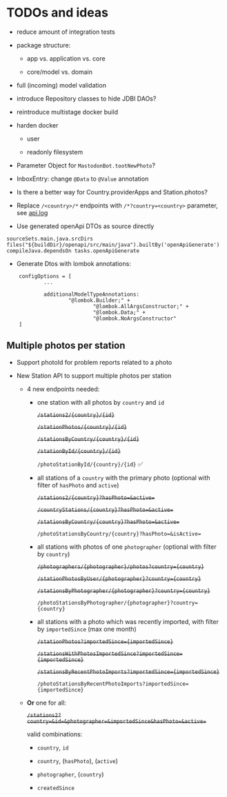 # TODOs and ideas

- reduce amount of integration tests

- package structure:

    - app vs. application vs. core

    - core/model vs. domain

- full (incoming) model validation

- introduce Repository classes to hide JDBI DAOs?

- reintroduce multistage docker build

- harden docker

    - user

    - readonly filesystem

- Parameter Object for `MastodonBot.tootNewPhoto`?

- InboxEntry: change `@Data` to `@Value` annotation

- Is there a better way for Country.providerApps and Station.photos?

- Replace `/<country>/*` endpoints with `/*?country=<country>` parameter, see [api.log](api.log)

- Use generated openApi DTOs as source directly

```
sourceSets.main.java.srcDirs files("${buildDir}/openapi/src/main/java").builtBy('openApiGenerate')
compileJava.dependsOn tasks.openApiGenerate
```

- Generate Dtos with lombok annotations:

```
    configOptions = [
            ...

            additionalModelTypeAnnotations:
                    "@lombok.Builder;" +
                            "@lombok.AllArgsConstructor;" +
                            "@lombok.Data;" +
                            "@lombok.NoArgsConstructor"
    ]
```

## Multiple photos per station

- Support photoId for problem reports related to a photo

- New Station API to support multiple photos per station

    - 4 new endpoints needed:

        - one station with all photos by `country` and `id`

          ~~`/stations2/{country}/{id}`~~

          ~~`/stationPhotos/{country}/{id}`~~

          ~~`/stationsByCountry/{country}/{id}`~~

          ~~`/stationById/{country}/{id}`~~

          `/photoStationById/{country}/{id}` ✅

        - all stations of a `country` with the primary photo (optional with filter of `hasPhoto` and `active`)

          ~~`/stations2/{country}?hasPhoto=&active=`~~

          ~~`/countryStations/{country}?hasPhoto=&active=`~~

          ~~`/stationsByCountry/{country}?hasPhoto=&active=`~~

          `/photoStationsByCountry/{country}?hasPhoto=&isActive=`

        - all stations with photos of one `photographer` (optional with filter by `country`)

          ~~`/photographers/{photographer}/photos?country={country}`~~

          ~~`/stationPhotosByUser/{photographer}?country={country}`~~

          ~~`/stationsByPhotographer/{photographer}?country={country}`~~

          `/photoStationsByPhotographer/{photographer}?country={country}`

        - all stations with a photo which was recently imported, with filter by `importedSince` (max one month)

          ~~`/stationPhotos?importedSince={importedSince}`~~

          ~~`/stationsWithPhotosImportedSince?importedSince={importedSince}`~~

          ~~`/stationsByRecentPhotoImports?importedSince={importedSince}`~~

          `/photoStationsByRecentPhotoImports?importedSince={importedSince}`

    - **Or** one for all:

      ~~`/stations2?country=&id=&photographer=&importedSince&hasPhoto=&active=`~~

      valid combinations:

        - `country`, `id`

        - `country`, (`hasPhoto`), (`active`)

        - `photographer`, (`country`)

        - `createdSince`
